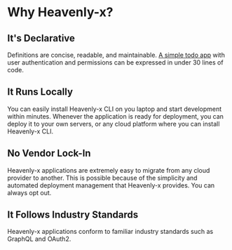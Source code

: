 # Why Heavenly-x?

## It's Declarative

Definitions are concise, readable, and maintainable. [A simple todo app](./getting-started/basic-todo-app.md) with user authentication and permissions can be expressed in under 30 lines of code.

## It Runs Locally

You can easily install Heavenly-x CLI on you laptop and start development within minutes. Whenever the application is ready for deployment, you can deploy it to your own servers, or any cloud platform where you can install Heavenly-x CLI.

## No Vendor Lock-In

Heavenly-x applications are extremely easy to migrate from any cloud provider to another. This is possible because of the simplicity and automated deployment management that Heavenly-x provides. You can always opt out.

## It Follows Industry Standards

Heavenly-x applications conform to familiar industry standards such as GraphQL and OAuth2.